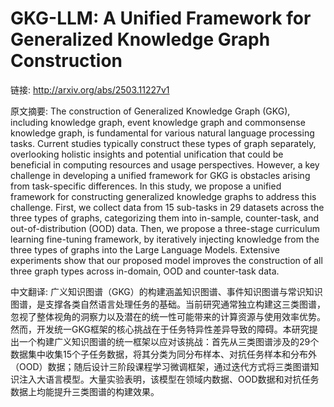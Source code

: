 # GKG-LLM: A Unified Framework for Generalized Knowledge Graph Construction

链接: http://arxiv.org/abs/2503.11227v1

原文摘要:
The construction of Generalized Knowledge Graph (GKG), including knowledge
graph, event knowledge graph and commonsense knowledge graph, is fundamental
for various natural language processing tasks. Current studies typically
construct these types of graph separately, overlooking holistic insights and
potential unification that could be beneficial in computing resources and usage
perspectives. However, a key challenge in developing a unified framework for
GKG is obstacles arising from task-specific differences. In this study, we
propose a unified framework for constructing generalized knowledge graphs to
address this challenge. First, we collect data from 15 sub-tasks in 29 datasets
across the three types of graphs, categorizing them into in-sample,
counter-task, and out-of-distribution (OOD) data. Then, we propose a
three-stage curriculum learning fine-tuning framework, by iteratively injecting
knowledge from the three types of graphs into the Large Language Models.
Extensive experiments show that our proposed model improves the construction of
all three graph types across in-domain, OOD and counter-task data.

中文翻译:
广义知识图谱（GKG）的构建涵盖知识图谱、事件知识图谱与常识知识图谱，是支撑各类自然语言处理任务的基础。当前研究通常独立构建这三类图谱，忽视了整体视角的洞察力以及潜在的统一性可能带来的计算资源与使用效率优势。然而，开发统一GKG框架的核心挑战在于任务特异性差异导致的障碍。本研究提出一个构建广义知识图谱的统一框架以应对该挑战：首先从三类图谱涉及的29个数据集中收集15个子任务数据，将其分类为同分布样本、对抗任务样本和分布外（OOD）数据；随后设计三阶段课程学习微调框架，通过迭代方式将三类图谱知识注入大语言模型。大量实验表明，该模型在领域内数据、OOD数据和对抗任务数据上均能提升三类图谱的构建效果。
